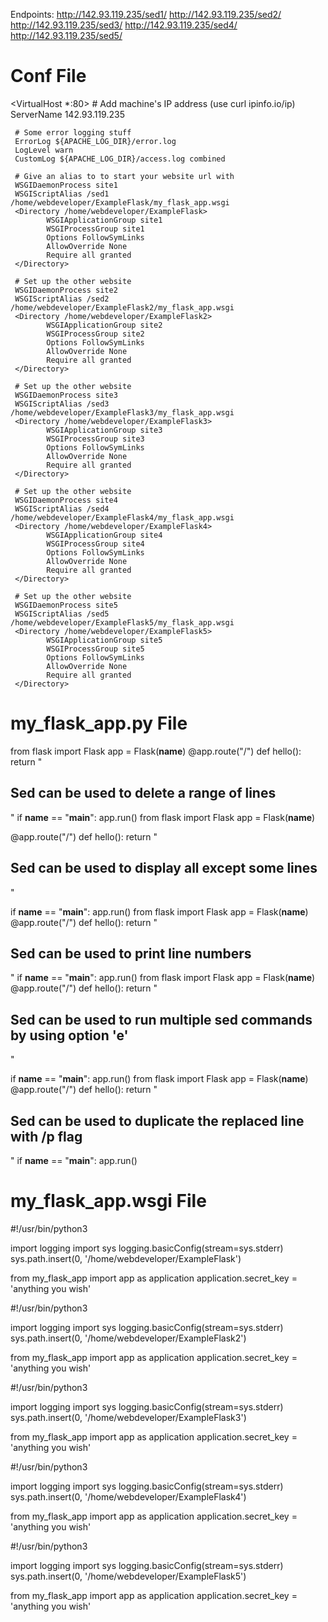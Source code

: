 Endpoints:
http://142.93.119.235/sed1/
http://142.93.119.235/sed2/
http://142.93.119.235/sed3/
http://142.93.119.235/sed4/
http://142.93.119.235/sed5/

# Conf File
<VirtualHost *:80>
     # Add machine's IP address (use curl ipinfo.io/ip)
     ServerName 142.93.119.235 
     
     # Some error logging stuff
     ErrorLog ${APACHE_LOG_DIR}/error.log
     LogLevel warn
     CustomLog ${APACHE_LOG_DIR}/access.log combined

     # Give an alias to to start your website url with
     WSGIDaemonProcess site1
     WSGIScriptAlias /sed1 /home/webdeveloper/ExampleFlask/my_flask_app.wsgi
     <Directory /home/webdeveloper/ExampleFlask>
            WSGIApplicationGroup site1
            WSGIProcessGroup site1
            Options FollowSymLinks
            AllowOverride None
            Require all granted
     </Directory>

     # Set up the other website
     WSGIDaemonProcess site2
     WSGIScriptAlias /sed2 /home/webdeveloper/ExampleFlask2/my_flask_app.wsgi
     <Directory /home/webdeveloper/ExampleFlask2>
            WSGIApplicationGroup site2
            WSGIProcessGroup site2
            Options FollowSymLinks
            AllowOverride None
            Require all granted
     </Directory>

     # Set up the other website
     WSGIDaemonProcess site3
     WSGIScriptAlias /sed3 /home/webdeveloper/ExampleFlask3/my_flask_app.wsgi
     <Directory /home/webdeveloper/ExampleFlask3>
            WSGIApplicationGroup site3
            WSGIProcessGroup site3
            Options FollowSymLinks
            AllowOverride None
            Require all granted
     </Directory>

     # Set up the other website
     WSGIDaemonProcess site4
     WSGIScriptAlias /sed4 /home/webdeveloper/ExampleFlask4/my_flask_app.wsgi
     <Directory /home/webdeveloper/ExampleFlask4>
            WSGIApplicationGroup site4
            WSGIProcessGroup site4
            Options FollowSymLinks
            AllowOverride None
            Require all granted
     </Directory>

     # Set up the other website
     WSGIDaemonProcess site5
     WSGIScriptAlias /sed5 /home/webdeveloper/ExampleFlask5/my_flask_app.wsgi
     <Directory /home/webdeveloper/ExampleFlask5>
            WSGIApplicationGroup site5
            WSGIProcessGroup site5
            Options FollowSymLinks
            AllowOverride None
            Require all granted
     </Directory>


</VirtualHost>

# my_flask_app.py File
from flask import Flask
app = Flask(__name__)
@app.route("/")
def hello():
    return "<h2> Sed can be used to delete a range of lines  </h2> "
if __name__ == "__main__":
    app.run()
from flask import Flask
app = Flask(__name__)

@app.route("/")
def hello():
    return "<h2> Sed can be used to display all except some lines </h2> "

if __name__ == "__main__":
    app.run()
from flask import Flask
app = Flask(__name__)
@app.route("/")
def hello():
    return "<h2> Sed can be used to print line numbers </h2>"
if __name__ == "__main__":
    app.run()
from flask import Flask
app = Flask(__name__)
@app.route("/")
def hello():
    return "<h2> Sed can be used to run multiple sed commands by using option 'e' </h2> "

if __name__ == "__main__":
    app.run()
from flask import Flask
app = Flask(__name__)
@app.route("/")
def hello():
    return "<h2> Sed can be used to duplicate the replaced line with /p flag </h2>"
if __name__ == "__main__":
    app.run()



# my_flask_app.wsgi File
#!/usr/bin/python3

import logging
import sys
logging.basicConfig(stream=sys.stderr)
sys.path.insert(0, '/home/webdeveloper/ExampleFlask')

from my_flask_app import app as application
application.secret_key = 'anything you wish'

#!/usr/bin/python3

import logging
import sys
logging.basicConfig(stream=sys.stderr)
sys.path.insert(0, '/home/webdeveloper/ExampleFlask2')

from my_flask_app import app as application
application.secret_key = 'anything you wish'

#!/usr/bin/python3

import logging
import sys
logging.basicConfig(stream=sys.stderr)
sys.path.insert(0, '/home/webdeveloper/ExampleFlask3')

from my_flask_app import app as application
application.secret_key = 'anything you wish'

#!/usr/bin/python3

import logging
import sys
logging.basicConfig(stream=sys.stderr)
sys.path.insert(0, '/home/webdeveloper/ExampleFlask4')

from my_flask_app import app as application
application.secret_key = 'anything you wish'

#!/usr/bin/python3

import logging
import sys
logging.basicConfig(stream=sys.stderr)
sys.path.insert(0, '/home/webdeveloper/ExampleFlask5')

from my_flask_app import app as application
application.secret_key = 'anything you wish'



